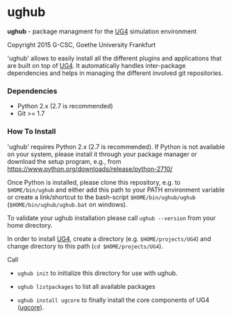 # ughub #

**ughub** - package managment for the [UG4](https://github.com/UG4) simulation environment

Copyright 2015 G-CSC, Goethe University Frankfurt

'ughub' allows to easily install all the different plugins and applications that
are built on top of [UG4](https://github.com/UG4). It automatically handles inter-package dependencies
and helps in managing the different involved git repositories.

### Dependencies ###

- Python 2.x (2.7 is recommended)
- Git >= 1.7

### How To Install ###

'ughub' requires Python 2.x (2.7 is recommended). If Python is not available on
your system, please install it through your package manager or download the
setup program, e.g., from https://www.python.org/downloads/release/python-2710/

Once Python is installed, please clone this repository, e.g. to `$HOME/bin/ughub`
and either add this path to your PATH environment variable or create a link/shortcut
to the bash-script `$HOME/bin/ughub/ughub` (`$HOME/bin/ughub/ughub.bat` on windows).

To validate your ughub installation please call `ughub --version` from your home
directory.

In order to install [UG4](https://github.com/UG4), create a directory (e.g. `$HOME/projects/UG4`) and change
directory to this path (`cd $HOME/projects/UG4`).

Call 

- `ughub init` to initialize this directory for use with ughub.

- `ughub listpackages` to list all available packages

- `ughub install ugcore` to finally install the core components of UG4 ([ugcore](https://github.com/UG4/ugcore)).
